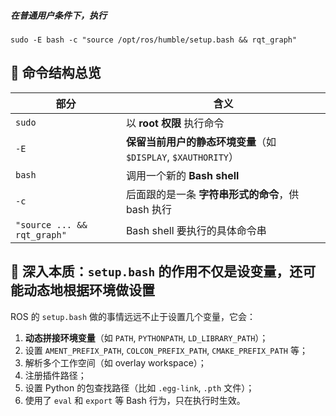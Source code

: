 ##### 在普通用户条件下，执行

```shell
sudo -E bash -c "source /opt/ros/humble/setup.bash && rqt_graph"
```

## 🧩 命令结构总览

| 部分                        | 含义                                                         |
| --------------------------- | ------------------------------------------------------------ |
| `sudo`                      | 以 **root 权限** 执行命令                                    |
| `-E`                        | **保留当前用户的静态环境变量**（如 `$DISPLAY`, `$XAUTHORITY`） |
| `bash`                      | 调用一个新的 **Bash shell**                                  |
| `-c`                        | 后面跟的是一条 **字符串形式的命令**，供 bash 执行            |
| `"source ... && rqt_graph"` | Bash shell 要执行的具体命令串                                |

## 🧠 深入本质：`setup.bash` 的作用不仅是设变量，还可能动态地根据环境做设置

ROS 的 `setup.bash` 做的事情远远不止于设置几个变量，它会：

1. **动态拼接环境变量**（如 `PATH`, `PYTHONPATH`, `LD_LIBRARY_PATH`）；
2. 设置 `AMENT_PREFIX_PATH`, `COLCON_PREFIX_PATH`, `CMAKE_PREFIX_PATH` 等；
3. 解析多个工作空间（如 overlay workspace）；
4. 注册插件路径；
5. 设置 Python 的包查找路径（比如 `.egg-link`, `.pth` 文件）；
6. 使用了 `eval` 和 `export` 等 Bash 行为，只在执行时生效。